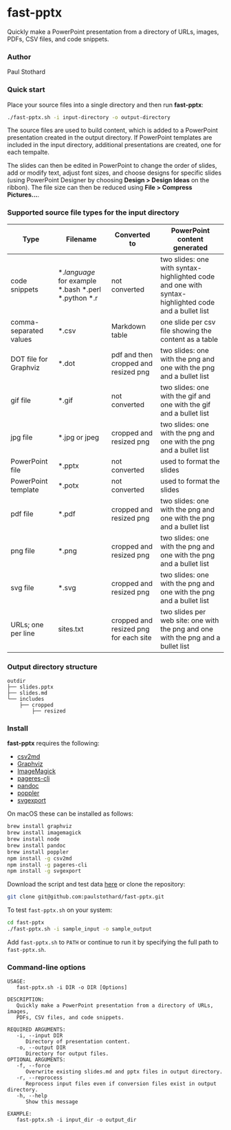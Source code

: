 # fast-pptx

Quickly make a PowerPoint presentation from a directory of URLs, images, PDFs, CSV files, and code snippets.


### Author

Paul Stothard


### Quick start

Place your source files into a single directory and then run **fast-pptx**:

```bash
./fast-pptx.sh -i input-directory -o output-directory
```

The source files are used to build content, which is added to a PowerPoint presentation created in the output directory. If PowerPoint templates are included in the input directory, additional presentations are created, one for each tempalte.

The slides can then be edited in PowerPoint to change the order of slides, add or modify text, adjust font sizes, and choose designs for specific slides (using PowerPoint Designer by choosing **Design > Design Ideas** on the ribbon). The file size can then be reduced using **File > Compress Pictures...**.

### Supported source file types for the input directory

| Type                   | Filename                                                 | Converted to                          | PowerPoint content generated                                                                        |
|------------------------|----------------------------------------------------------|---------------------------------------|-----------------------------------------------------------------------------------------------------|
| code snippets          | \*.*language* for example \*.bash \*.perl \*.python \*.r | not converted                         | two slides: one with syntax-highlighted code and one with syntax-highlighted code and a bullet list |
| comma-separated values | \*.csv                                                   | Markdown table                        | one slide per csv file showing the content as a table                                               |
| DOT file for Graphviz  | \*.dot                                                   | pdf and then cropped and resized png  | two slides: one with the png and one with the png and a bullet list                                 |
| gif file               | \*.gif                                                   | not converted                         | two slides: one with the gif and one with the gif and a bullet list                                 |
| jpg file               | \*.jpg or jpeg                                           | cropped and resized png               | two slides: one with the png and one with the png and a bullet list                                 |
| PowerPoint file        | \*.pptx                                                  | not converted                         | used to format the slides                                                                           |
| PowerPoint template    | \*.potx                                                  | not converted                         | used to format the slides                                                                           |
| pdf file               | \*.pdf                                                   | cropped and resized png               | two slides: one with the png and one with the png and a bullet list                                 |
| png file               | \*.png                                                   | cropped and resized png               | two slides: one with the png and one with the png and a bullet list                                 |
| svg file               | \*.svg                                                   | cropped and resized png               | two slides: one with the png and one with the png and a bullet list                                 |
| URLs; one per line     | sites.txt                                                | cropped and resized png for each site | two slides per web site: one with the png and one with the png and a bullet list                    |

### Output directory structure

```
outdir
├── slides.pptx
├── slides.md
└── includes
    ├── cropped
        ├── resized
```

### Install

**fast-pptx** requires the following:

* [csv2md](https://github.com/pstaender/csv2md)
* [Graphviz](https://graphviz.org)
* [ImageMagick](https://imagemagick.org)
* [pageres-cli](https://github.com/sindresorhus/pageres-cli)
* [pandoc](https://pandoc.org)
* [poppler](https://poppler.freedesktop.org)
* [svgexport](https://github.com/shakiba/svgexport)

On macOS these can be installed as follows:

```bash
brew install graphviz
brew install imagemagick
brew install node
brew install pandoc
brew install poppler
npm install -g csv2md
npm install -g pageres-cli
npm install -g svgexport
```

Download the script and test data [here](https://github.com/paulstothard/fast-pptx/releases/) or clone the repository:

```bash
git clone git@github.com:paulstothard/fast-pptx.git
```

To test `fast-pptx.sh` on your system:

```bash
cd fast-pptx
./fast-pptx.sh -i sample_input -o sample_output
```

Add `fast-pptx.sh` to `PATH` or continue to run it by specifying the full path to `fast-pptx.sh`.

### Command-line options

```
USAGE:
   fast-pptx.sh -i DIR -o DIR [Options]

DESCRIPTION:
   Quickly make a PowerPoint presentation from a directory of URLs, images,
   PDFs, CSV files, and code snippets.

REQUIRED ARGUMENTS:
   -i, --input DIR
      Directory of presentation content.
   -o, --output DIR
      Directory for output files.
OPTIONAL ARGUMENTS:
   -f, --force
      Overwrite existing slides.md and pptx files in output directory.
   -r, --reprocess
      Reprocess input files even if conversion files exist in output directory.
   -h, --help
      Show this message

EXAMPLE:
   fast-pptx.sh -i input_dir -o output_dir  
```

### 


